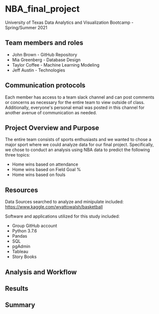 # NBA_final_project
University of Texas Data Analytics and Visualization Bootcamp - Spring/Summer 2021 

## Team members and roles
- John Brown - GitHub Repository
- Mia Greenberg - Database Design
- Taylor Coffee - Machine Learning Modeling
- Jeff Austin - Technologies

## Communication protocols 

Each member has access to a team slack channel and can post comments or concerns as necessary for the entire team to view outside of class.  Additionally, everyone's personal email was posted in this channel for another avenue of communication as needed.

## Project Overview and Purpose
The entire team consists of sports enthusiasts and we wanted to chose a major sport where we could analyze data for our final project.  Specifically, we chose to conduct an analysis using NBA data to predict the following three topics:

- Home wins based on attendance
- Home wins based on Field Goal %
- Home wins based on fouls

## Resources
Data Sources searched to analyze and minipulate included:
https://www.kaggle.com/wyattowalsh/basketball

Software and applications utilized for this study included:
- Group GitHub account
- Python 3.7.6
- Pandas
- SQL
- pgAdmin
- Tableau
- Story Books

## Analysis and Workflow

## Results

## Summary

